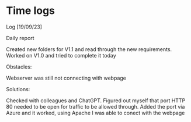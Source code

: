 # Time logs

Log [19/09/23]

Daily report

Created new folders for V1.1 and read through the new requirements.
Worked on V1.0 and tried to complete it today

Obstacles:

Webserver was still not connecting with webpage


Solutions:

Checked with colleagues and ChatGPT.
Figured out myself that port HTTP 80 needed to be open for traffic to be allowed through.
Added the port via Azure and it worked, using Apache I was able to conect with the webpage